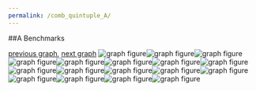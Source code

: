 ```yaml
---
permalink: /comb_quintuple_A/
---
```


##A Benchmarks

[previous graph](../comb_quadruple_ZB/), [next graph](../comb_quintuple_AVL/)
![graph figure](./images/quintuple/A/A-AVL_box.png)![graph figure](./images/quintuple/A/A-A_box.png)![graph figure](./images/quintuple/A/A-CYPHERD_box.png)![graph figure](./images/quintuple/A/A-EGG_box.png)![graph figure](./images/quintuple/A/A-FACE_box.png)![graph figure](./images/quintuple/A/A-FLOYD_box.png)![graph figure](./images/quintuple/A/A-F_box.png)![graph figure](./images/quintuple/A/A-H_box.png)![graph figure](./images/quintuple/A/A-JSOND_box.png)![graph figure](./images/quintuple/A/A-K_box.png)![graph figure](./images/quintuple/A/A-O_box.png)![graph figure](./images/quintuple/A/A-PDFD_box.png)![graph figure](./images/quintuple/A/A-RB_box.png)![graph figure](./images/quintuple/A/A-ROD_box.png)![graph figure](./images/quintuple/A/A-SMATRIX_box.png)![graph figure](./images/quintuple/A/A-SORTD_box.png)![graph figure](./images/quintuple/A/A-ZB_box.png)